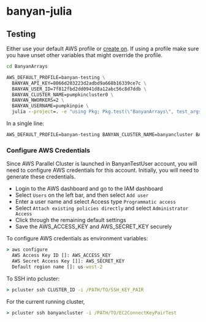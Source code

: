 # banyan-julia

## Testing

Either use your default AWS profile or [create on](https://stackoverflow.com/questions/593334/how-to-use-multiple-aws-accounts-from-the-command-line). If using a profile make sure you have
unset other variables that might override the profile.

```cmd
cd BanyanArrays

AWS_DEFAULT_PROFILE=banyan-testing \
  BANYAN_API_KEY=8066d203223d2adbd9a668b16339ce7c \
  BANYAN_USER_ID=7f812fbd2dd0941d8a12abc56c8d7ddb \
  BANYAN_CLUSTER_NAME=pumpkincluster0 \
  BANYAN_NWORKERS=2 \
  BANYAN_USERNAME=pumpkinpie \
  julia --project=. -e "using Pkg; Pkg.test(\"BanyanArrays\", test_args=[\"filling\"])"
```

In a single line:

```cmd
AWS_DEFAULT_PROFILE=banyan-testing BANYAN_CLUSTER_NAME=banyancluster BANYAN_NWORKERS=2 BANYAN_USERNAME=pumpkin-at-pie.com BANYAN_API_KEY=7FBKWAv3ld0eOfghSwhX_g JULIA_DEBUG=Banyan julia --project=. -e "using Pkg; Pkg.test(\"Banyan\", test_args=[\"scholes\"])"
```

### Configure AWS Credentials

Since AWS Parallel Cluster is launched in BanyanTestUser account, you will need
to configure AWS credentials for this account. Initially, you will need to
generate these credentials.
- Login to the AWS dashboard and go to the IAM dashboard
- Select `Users` on the left bar, and then select `Add user`
- Enter a user name and select Access type `Programmatic access`
- Select `Attach existing policies directly` and select `Administrator Access`
- Click through the remaining default settings
- Save the AWS_ACCESS_KEY and AWS_SECRET_KEY securely

To configure AWS credentials as environment variables:
```cmd
> aws configure
  AWS Access Key ID []: AWS_ACCESS_KEY
  AWS Secret Access Key []]: AWS_SECRET_KEY
  Default region name []: us-west-2
```

To SSH into pcluster:
```cmd
> pcluster ssh CLUSTER_ID -i /PATH/TO/SSH_KEY_PAIR
```

For the current running cluster,
```cmd
> pcluster ssh banyancluster -i /PATH/TO/EC2ConnectKeyPairTest
```

